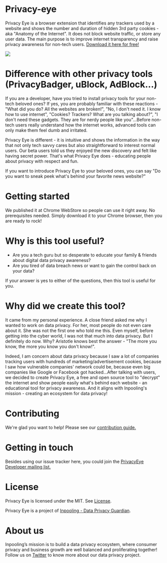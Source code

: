 # Privacy-eye
Privacy Eye is a browser extension that identifies any trackers used by a website and shows the number and duration of hidden 3rd party cookies - aka "Anatomy of the Internet". It does not block website traffic, or store any user data. The main purpose is to improve internet transparency and raise privacy awareness for non-tech users. [Download it here for free!](https://inpooling.com/blog/privacy-eye-free-and-open-source-browser-extension-for-data-privacy/) 

![](https://github.com/Dan-inpooling/Privacy-eye/blob/master/PrivacyEye%20Gifs.gif) 


# Difference with other privacy tools (PrivacyBadger, uBlock, AdBlock...)
If you are a developer, have you tried to install privacy tools for your non-tech beloved ones? If yes, you are probably familiar with these reactions - "What did you do? All the websites are broken!", "No, I don't need it. I know how to use internet", "Cookies? Trackers? What are you talking about?", "I don't need these gadgets. They are for nerdy people like you"...Before non-tech users really understand how the internet works, advanced tools can only make them feel dumb and irritated. 

Privacy Eye is different - it is intuitive and shows the information in the way that not only tech savvy cares but also straightforward to interest normal users. Our beta users told us they enjoyed the new discovery and felt like having secret power. That's what Privacy Eye does - educating people about privacy with respect and fun.  

If you want to introduce Privacy Eye to your beloved ones, you can say "Do you want to sneak peek what's behind your favorite news website?"

# Getting started
We published it at Chrome WebStore so people can use it right away. No prerequisites needed. Simply download it to your Chrome browser, then you are ready to rock!

# Why is this tool useful?
- Are you a tech guru but so desperate to educate your family & friends about digital data privacy awareness?
- Are you tired of data breach news or want to gain the control back on your data?

If your answer is yes to either of the questions, then this tool is useful for you.

# Why did we create this tool?
It came from my personal experience. A close friend asked me why I wanted to work on data privacy. For her, most people do not even care about it. She was not the first one who told me this. Even myself, before getting into the cyber world, I was not that much into data privacy. But I definitely do now. Why? Aristotle knows best the answer - "The more you know, the more you know you don't know!".

Indeed, I am concern about data privacy because I saw a lot of companies tracking users with hundreds of marketing/advertisement cookies, because I saw how vulnerable companies' network could be, because even big companies like Google or Facebook got hacked...After talking with users, we decided to create Privacy Eye, a free and open source tool to "decrypt" the internet and show people easily what's behind each website - an educational tool for privacy awareness.
And it aligns with Inpooling's mission - creating an ecosystem for data privacy!

# Contributing
We're glad you want to help! Please see our [contribution guide.](https://github.com/Dan-inpooling/Privacy-eye/blob/master/CONTRIBUTING.md)

# Getting in touch
Besides using our issue tracker here, you could join the [PrivacyEye Developer mailing list.](https://groups.google.com/a/inpooling.com/d/forum/privacyeye)

# License
Privacy Eye is licensed under the MIT. See [License](https://github.com/Dan-inpooling/Privacy-eye/blob/master/LICENSE).

Privacy Eye is a project of [Inpooling - Data Privacy Guardian](https://inpooling.com/welcome).

# About us
Inpooling’s mission is to build a data privacy ecosystem, where consumer privacy and business growth are well balanced and proliferating together! Follow us on [Twitter](https://twitter.com/inpooling) to know more about our data privacy project.

